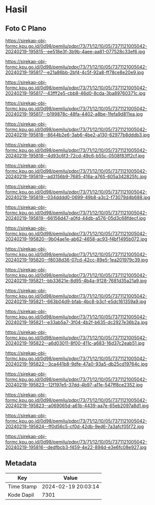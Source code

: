 # Hasil

## Foto C Plano

https://sirekap-obj-formc.kpu.go.id/0d98/pemilu/pdpr/73/71/12/10/05/7371121005042-20240219-195815--ee518e3f-3b9b-4aee-aa81-077528c33ef6.jpg

https://sirekap-obj-formc.kpu.go.id/0d98/pemilu/pdpr/73/71/12/10/05/7371121005042-20240219-195817--e21a86bb-2bf4-4c5f-92a8-ff78ce8e20e9.jpg

https://sirekap-obj-formc.kpu.go.id/0d98/pemilu/pdpr/73/71/12/10/05/7371121005042-20240219-195817--43fff2e5-cbb8-46d0-8cda-3ba89760371c.jpg

https://sirekap-obj-formc.kpu.go.id/0d98/pemilu/pdpr/73/71/12/10/05/7371121005042-20240219-195817--b199878c-48fa-4402-a8be-1fefa9d811ea.jpg

https://sirekap-obj-formc.kpu.go.id/0d98/pemilu/pdpr/73/71/12/10/05/7371121005042-20240219-195818--8644b2e6-3ab6-4be2-a130-62977b8dddb3.jpg

https://sirekap-obj-formc.kpu.go.id/0d98/pemilu/pdpr/73/71/12/10/05/7371121005042-20240219-195818--4d93c6f3-72cd-49c6-b55c-0508f83ff2cf.jpg

https://sirekap-obj-formc.kpu.go.id/0d98/pemilu/pdpr/73/71/12/10/05/7371121005042-20240219-195819--ad3156b9-7685-416a-a765-605a342825fc.jpg

https://sirekap-obj-formc.kpu.go.id/0d98/pemilu/pdpr/73/71/12/10/05/7371121005042-20240219-195819--034dddd0-0699-49b8-a3c2-f73079d4b688.jpg

https://sirekap-obj-formc.kpu.go.id/0d98/pemilu/pdpr/73/71/12/10/05/7371121005042-20240219-195819--66156d47-a0fd-44db-a576-05d3c68fdecf.jpg

https://sirekap-obj-formc.kpu.go.id/0d98/pemilu/pdpr/73/71/12/10/05/7371121005042-20240219-195820--9b04ae1e-ab62-4658-ac93-f4bf1495b072.jpg

https://sirekap-obj-formc.kpu.go.id/0d98/pemilu/pdpr/73/71/12/10/05/7371121005042-20240219-195820--f8038d36-07cd-42cc-89e5-1ea201979c39.jpg

https://sirekap-obj-formc.kpu.go.id/0d98/pemilu/pdpr/73/71/12/10/05/7371121005042-20240219-195821--bb33621e-8d95-4b4a-9128-7681d35a21a9.jpg

https://sirekap-obj-formc.kpu.go.id/0d98/pemilu/pdpr/73/71/12/10/05/7371121005042-20240219-195821--663b04d9-bfab-4bc8-b3cf-e5dc161359a9.jpg

https://sirekap-obj-formc.kpu.go.id/0d98/pemilu/pdpr/73/71/12/10/05/7371121005042-20240219-195821--e33ab5a7-3f04-4b2f-b635-dc2927e36b2a.jpg

https://sirekap-obj-formc.kpu.go.id/0d98/pemilu/pdpr/73/71/12/10/05/7371121005042-20240219-195822--a6d03011-8f00-411c-a683-16d37c2eab51.jpg

https://sirekap-obj-formc.kpu.go.id/0d98/pemilu/pdpr/73/71/12/10/05/7371121005042-20240219-195822--3ca441b8-9dfe-47a0-93a5-db25cd19764c.jpg

https://sirekap-obj-formc.kpu.go.id/0d98/pemilu/pdpr/73/71/12/10/05/7371121005042-20240219-195823--12f197e5-37dd-4b97-a11e-547ff8ce2352.jpg

https://sirekap-obj-formc.kpu.go.id/0d98/pemilu/pdpr/73/71/12/10/05/7371121005042-20240219-195823--a069065d-a61b-4439-aa7e-65eb2097a8d1.jpg

https://sirekap-obj-formc.kpu.go.id/0d98/pemilu/pdpr/73/71/12/10/05/7371121005042-20240219-195824--ff0d56c5-cf0d-42db-9ed6-7a3afcf05f72.jpg

https://sirekap-obj-formc.kpu.go.id/0d98/pemilu/pdpr/73/71/12/10/05/7371121005042-20240219-195816--dedfbcb3-f459-4e22-894d-e3e6fc08e927.jpg


## Metadata

| Key        | Value               |
| ---------- | ------------------- |
| Time Stamp | 2024-02-19 20:03:14 |
| Kode Dapil | 7301                |



